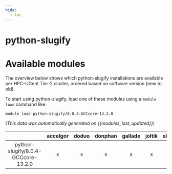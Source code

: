 ```yaml
---
hide:
  - toc
---
```


python-slugify
==============

# Available modules


The overview below shows which python-slugify installations are available per HPC-UGent Tier-2 cluster, ordered based on software version (new to old).

To start using python-slugify, load one of these modules using a `module load` command like:

```shell
module load python-slugify/8.0.4-GCCcore-13.2.0
```

*(This data was automatically generated on {{modules_last_updated}})*  

| |accelgor|doduo|donphan|gallade|joltik|shinx|
| :---: | :---: | :---: | :---: | :---: | :---: | :---: |
|python-slugify/8.0.4-GCCcore-13.2.0|x|x|x|x|x|x|
